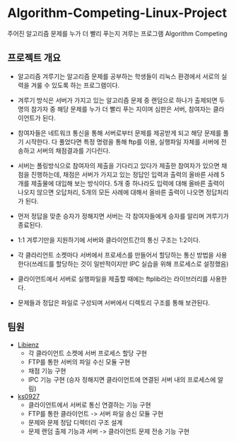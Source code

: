 # Algorithm-Competing-Linux-Project
주어진 알고리즘 문제를 누가 더 빨리 푸는지 겨루는 프로그램 Algorithm Competing
## 프로젝트 개요

- 알고리즘 겨루기는 알고리즘 문제를 공부하는 학생들이 리눅스 환경에서 서로의 실력을 겨룰 수 있도록 하는 프로그램이다. 

- 겨루기 방식은 서버가 가지고 있는 알고리즘 문제 중 랜덤으로 하나가 출제되면 두명의 참가자 중 해당 문제를 누가 더 빨리 푸는 지이며 심판은 서버, 참여자는 클라이언트가 된다. 

- 참여자들은 네트워크 통신을 통해 서버로부터 문제를 제공받게 되고 해당 문제를 풀기 시작한다. 다 풀었다면 특정 명령을 통해 ftp를 이용, 실행파일 자체를 서버에 전송하고 서버의 채점결과를 기다린다.  

- 서버는 폴링방식으로 참여자의 제출을 기다리고 있다가 제출한 참여자가 있으면 채점을 진행하는데, 채점은 서버가 가지고 있는 정답인 입력과 출력의 올바른 사례 5개를 제출물에 대입해 보는 방식이다. 5개 중 하나라도 입력에 대해 올바른 출력이 나오지 않으면 오답처리, 5개의 모든 사례에 대해서 올바른 출력이 나오면 정답처리가 된다. 

- 먼저 정답을 맞춘 승자가 정해지면 서버는 각 참여자들에게 승자를 알리며 겨루기가 종료된다. 

- 1:1 겨루기만을 지원하기에 서버와 클라이언트간의 통신 구조는 1:2이다.

- 각 클라리언트 소켓마다 서버에서 프로세스를 만들어서 할당하는 통신 방법을 사용한다(쓰레드를 할당하는 것이 일반적이지만 IPC 실습을 위해 프로세스로 설정했음)

- 클라이언트에서 서버로 실행파일을 제출할 때에는 ftplib라는 라이브러리를 사용한다.

- 문제들과 정답은 파일로 구성되며 서버에서 디렉토리 구조를 통해 보관된다.



## 팀원

- [Libienz](https://github.com/Libienz) 
  - 각 클라이언트 소켓에 서버 프로세스 할당 구현
  - FTP를 통한 서버의 파일 수신 모듈 구현
  - 채점 기능 구현
  - IPC 기능 구현 (승자 정해지면 클라이언트에 연결된 서버 내의 프로세스에 알림)
- [ks0927](https://github.com/ks0927)
  - 클라이언트에서 서버로 통신 연결하는 기능 구현
  - FTP를 통한 클라이언트 -> 서버 파일 송신 모듈 구현
  - 문제와 문제 정답 디렉터리 구조 설계
  - 문제 랜덤 출제 기능과 서버 -> 클라이언트 문제 전송 기능 구현
